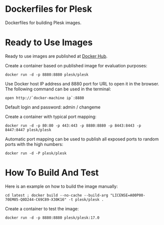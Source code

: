 # Dockerfiles for Plesk

Dockerfiles for building Plesk images.

# Ready to Use Images

Ready to use images are published at [Docker Hub](https://hub.docker.com/r/plesk/plesk/).

Create a container based on published image for evaluation purposes:

    docker run -d -p 8880:8880 plesk/plesk

Use Docker host IP address and 8880 port for URL to open it in the browser. The following command can be used in the terminal:

    open http://`docker-machine ip`:8880
    
Default login and password: admin / changeme 

Create a container with typical port mapping:

    docker run -d -p 80:80 -p 443:443 -p 8880:8880 -p 8443:8443 -p 8447:8447 plesk/plesk

Automatic port mapping can be used to publish all exposed ports to random ports with the high numbers:

    docker run -d -P plesk/plesk

# How To Build And Test

Here is an example on how to build the image manually:

    cd latest ; docker build --no-cache --build-arg "LICENSE=A00P00-70EM05-Q0D244-C69C89-X30K16" -t plesk/plesk .

Create a container to test the image:

    docker run -d -p 8880:8880 plesk/plesk:17.0

